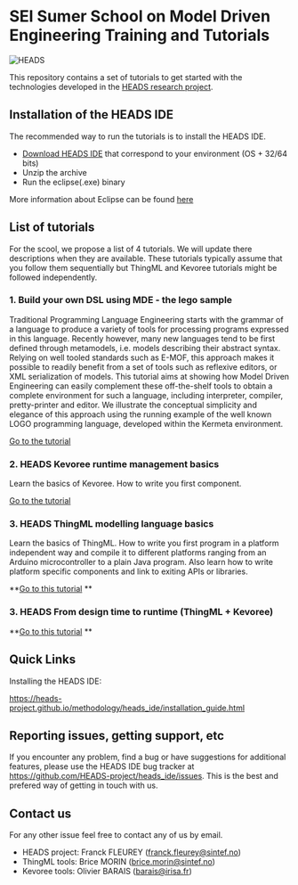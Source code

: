 SEI Sumer School on Model Driven Engineering Training and Tutorials
================================

![HEADS](http://heads-project.eu/sites/default/files/heads_large.png)

This repository contains a set of tutorials to get started with the technologies developed in the [HEADS research project](http://heads-project.eu/).


## Installation of the HEADS IDE

The recommended way to run the tutorials is to install the HEADS IDE.

- [Download HEADS IDE](http://coreff5.istic.univ-rennes1.fr/jenkins/job/headside/ws/products.minimal/target/products/) that correspond to your environment (OS + 32/64 bits)
- Unzip the archive
- Run the eclipse(.exe) binary

More information about Eclipse can be found [here](http://help.eclipse.org/luna/index.jsp?topic=%2Forg.eclipse.platform.doc.user%2FgettingStarted%2Fqs-02a.htm&cp=0_1_0_0)

## List of tutorials

For the scool, we propose a list of 4 tutorials. We will update there descriptions when they are available. These tutorials typically assume that you follow them sequentially but ThingML and Kevoree tutorials might be followed independently.

### 1. Build your own DSL using MDE - the lego sample ###

Traditional Programming Language Engineering starts with the grammar of a language to produce a variety of tools for processing programs expressed in this language. Recently however, many new languages tend to be first defined through metamodels, i.e. models describing their abstract syntax. Relying on well tooled standards such as E-MOF, this approach makes it possible to readily benefit from a set
of tools such as reflexive editors, or XML serialization of models. This tutorial aims at showing how Model Driven Engineering can easily complement these off-the-shelf tools to obtain a complete environment for such a language, including interpreter, compiler, pretty-printer and editor. We illustrate the conceptual simplicity and elegance of this approach using the running example of the well known LOGO
programming language, developed within the Kermeta environment.


[Go to the tutorial](https://github.com/barais/SEISummerSchool/tree/master/1.Logo)

### 2. HEADS Kevoree runtime management basics

Learn the basics of Kevoree.
How to write you first component.

[Go to the tutorial](https://github.com/barais/SEISummerSchool/tree/master/2.Kevoree_Basics)


### 3. HEADS ThingML modelling language basics

Learn the basics of ThingML. How to write you first program in a platform independent way and compile it to different platforms ranging from an Arduino microcontroller to a plain Java program. Also learn how to write platform specific components and link to exiting APIs or libraries.

**[Go to this tutorial](https://github.com/barais/SEISummerSchool/tree/master/3.ThingML_Basics) **


### 3. HEADS From design time to runtime (ThingML + Kevoree)

**[Go to this tutorial](https://github.com/barais/SEISummerSchool/tree/master/4.Wrapping_ThingML_into_Kevoree) **

## Quick Links

Installing the HEADS IDE:

https://heads-project.github.io/methodology/heads_ide/installation_guide.html

## Reporting issues, getting support, etc

If you encounter any problem, find a bug or have suggestions for additional features, please use the HEADS IDE bug tracker at  https://github.com/HEADS-project/heads_ide/issues. This is the best and prefered way of getting in touch with us.

## Contact us

For any other issue feel free to contact any of us by email.

* HEADS project: Franck FLEUREY (franck.fleurey@sintef.no)
* ThingML tools: Brice MORIN (brice.morin@sintef.no)
* Kevoree tools: Olivier BARAIS (barais@irisa.fr)
